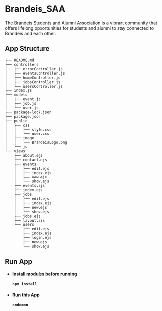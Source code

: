 # Brandeis_SAA
The Brandeis Students and Alumni Association is a vibrant community that offers lifelong opportunities for students and alumni to stay connected to Brandeis and each other.

## App Structure
```
├── README.md
├── controllers
│   ├── errorController.js
│   ├── eventsController.js
│   ├── homeController.js
│   ├── jobsController.js
│   └── usersController.js
├── index.js
├── models
│   ├── event.js
│   ├── job.js
│   └── user.js
├── package-lock.json
├── package.json
├── public
│   ├── css
│   │   ├── style.css
│   │   └── user.css
│   ├── image
│   │   └── BrandeisLogo.png
│   └── js
└── views
    ├── about.ejs
    ├── contact.ejs
    ├── events
    │   ├── edit.ejs
    │   ├── index.ejs
    │   ├── new.ejs
    │   └── show.ejs
    ├── events.ejs
    ├── index.ejs
    ├── jobs
    │   ├── edit.ejs
    │   ├── index.ejs
    │   ├── new.ejs
    │   └── show.ejs
    ├── jobs.ejs
    ├── layout.ejs
    └── users
        ├── edit.ejs
        ├── index.ejs
        ├── login.ejs
        ├── new.ejs
        └── show.ejs
   ```
   ## Run App
   - #### Install modules before running <br><br>```npm install```
   - #### Run this App <br><br>```nodemon```
